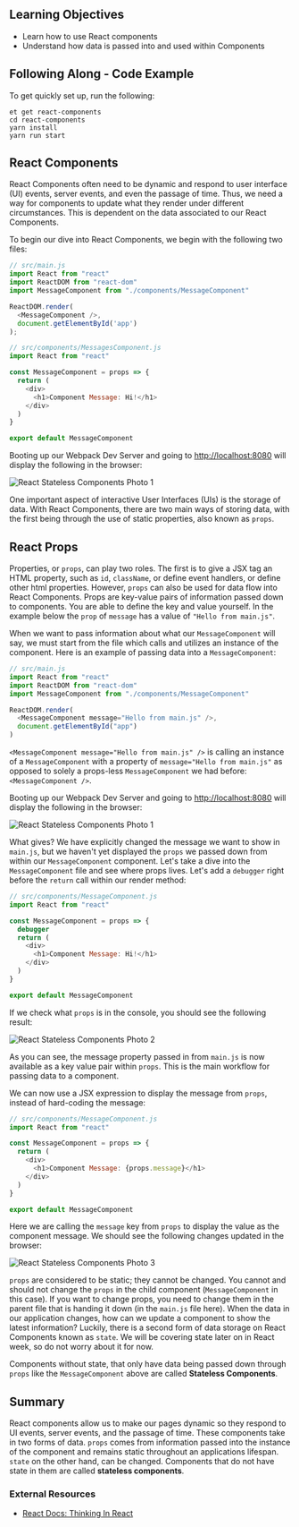 ## Learning Objectives

- Learn how to use React components
- Understand how data is passed into and used within Components

## Following Along - Code Example

To get quickly set up, run the following:

```no-highlight
et get react-components
cd react-components
yarn install
yarn run start
```

## React Components

React Components often need to be dynamic and respond to user interface (UI) events, server events, and even the passage of time. Thus, we need a way for components to update what they render under different circumstances. This is dependent on the data associated to our React Components.

To begin our dive into React Components, we begin with the following two files:

```javascript
// src/main.js
import React from "react"
import ReactDOM from "react-dom"
import MessageComponent from "./components/MessageComponent"

ReactDOM.render(
  <MessageComponent />,
  document.getElementById('app')
);
```

```javascript
// src/components/MessagesComponent.js
import React from "react"

const MessageComponent = props => {
  return (
    <div>
      <h1>Component Message: Hi!</h1>
    </div>
  )
}

export default MessageComponent
```

Booting up our Webpack Dev Server and going to <http://localhost:8080> will display the following in the browser:

![React Stateless Components Photo 1][react-stateless-components-photo-1]

One important aspect of interactive User Interfaces (UIs) is the storage of data. With React Components, there are two main ways of storing data, with the first being through the use of static properties, also known as `props`.

## React Props

Properties, or `props`, can play two roles. The first is to give a JSX tag an HTML property, such as `id`, `className`, or define event handlers, or define other html properties. However, `props` can also be used for data flow into React Components. Props are key-value pairs of information passed down to components. You are able to define the key and value yourself. In the example below the `prop` of `message` has a value of `"Hello from main.js"`.

When we want to pass information about what our `MessageComponent` will say, we must start from the file which calls and utilizes an instance of the component. Here is an example of passing data into a `MessageComponent`:

```javascript
// src/main.js
import React from "react"
import ReactDOM from "react-dom"
import MessageComponent from "./components/MessageComponent"

ReactDOM.render(
  <MessageComponent message="Hello from main.js" />,
  document.getElementById("app")
)
```

`<MessageComponent message="Hello from main.js" />` is calling an instance of a `MessageComponent` with a property of `message="Hello from main.js"` as opposed to solely a props-less `MessageComponent` we had before: `<MessageComponent />`.

Booting up our Webpack Dev Server and going to <http://localhost:8080> will display the following in the browser:

![React Stateless Components Photo 1][react-stateless-components-photo-1]

What gives? We have explicitly changed the message we want to show in `main.js`, but we haven't yet displayed the `props` we passed down from within our `MessageComponent` component. Let's take a dive into the `MessageComponent` file and see where props lives. Let's add a `debugger` right before the `return` call within our render method:

```javascript
// src/components/MessageComponent.js
import React from "react"

const MessageComponent = props => {
  debugger
  return (
    <div>
      <h1>Component Message: Hi!</h1>
    </div>
  )
}

export default MessageComponent
```

If we check what `props` is in the console, you should see the following result:

![React Stateless Components Photo 2][react-stateless-components-photo-2]

As you can see, the message property passed in from `main.js` is now available as a key value pair within `props`. This is the main workflow for passing data to a component.

We can now use a JSX expression to display the message from `props`, instead of hard-coding the message:

```javascript
// src/components/MessageComponent.js
import React from "react"

const MessageComponent = props => {
  return (
    <div>
      <h1>Component Message: {props.message}</h1>
    </div>
  )
}

export default MessageComponent
```

Here we are calling the `message` key from `props` to display the value as the component message. We should see the following changes updated in the browser:

![React Stateless Components Photo 3][react-stateless-components-photo-3]

`props` are considered to be static; they cannot be changed. You cannot and should not change the `props` in the child component (`MessageComponent` in this case). If you want to change props, you need to change them in the parent file that is handing it down (in the `main.js` file here). When the data in our application changes, how can we update a component to show the latest information? Luckily, there is a second form of data storage on React Components known as `state`. We will be covering state later on in React week, so do not worry about it for now.

Components without state, that only have data being passed down through `props` like the `MessageComponent` above are called **Stateless Components**.

## Summary

React components allow us to make our pages dynamic so they respond to UI events, server events, and the passage of time. These components take in two forms of data. `props` comes from information passed into the instance of the component and remains static throughout an applications lifespan. `state` on the other hand, can be changed. Components that do not have state in them are called **stateless components**.

### External Resources

- [React Docs: Thinking In React][react-docs-thinking-in-react]

[localhost-8080]: http://localhost:8080
[react-blog-es6-syntax-announcement]: https://facebook.github.io/react/blog/2015/01/27/react-v0.13.0-beta-1.html#plain-javascript-classes
[react-docs-thinking-in-react]: https://facebook.github.io/react/docs/thinking-in-react.html
[react-stateless-components-photo-1]: https://s3.amazonaws.com/horizon-production/images/react-stateless-components-photo-1.png
[react-stateless-components-photo-2]: https://s3.amazonaws.com/horizon-production/images/react-stateless-components-photo-2.png
[react-stateless-components-photo-3]: https://s3.amazonaws.com/horizon-production/images/react-stateless-components-photo-3.png
